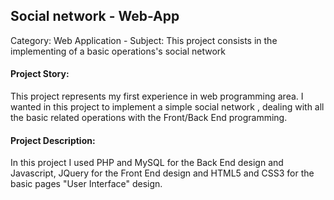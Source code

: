 ## Social network - Web-App
Category: Web Application - Subject: This project consists in the implementing of a basic operations's social network

#### Project Story:
This project represents my first experience in web programming area. I wanted in this project to implement a simple social network
, dealing with all the basic related operations with the Front/Back End programming.

#### Project Description:
In this project I used PHP and MySQL for the Back End design and Javascript, JQuery for the Front End design and HTML5 and CSS3 for the basic pages "User Interface" design.


